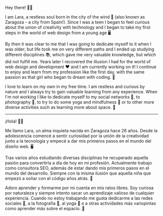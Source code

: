 Hey there! 🙋‍♀️

I am Lara, a restless soul born in the city of the wind 🍃 (also known as Zaragoza - a city from Spain!). Since I was a teen I began to feel curious about the union of creativity with technology and I began to take my first steps in the world of web design from a young age 🖥

By then it was clear to me that I was going to dedicate myself to it when I was older, but life took me on very different paths and I ended up studying different disciplines 📚, which gave me very valuable knowledge, but which did not fulfill me. Years later I recovered the illusion I had for the world of web design and development ❤️ and I am currently working on it! I continue to enjoy and learn from my profession like the first day, with the same passion as that girl who began to dream with coding. 🙌

I love to learn on my own in my free time. I am restless and curious by nature and I always try to gain valuable learning from any experience. When I'm not working I like to dedicate myself to my social networks 📲, to photography 📸, to try to do some yoga and mindfulness 🙏 or to other more diverse activities such as learning more about space. 🚀

-----

¡Hola! 🙋‍♀️

Me llamo Lara, un alma inquieta nacida en Zaragoza hace 26 años. Desde la adolescencia comencé a sentir curiosidad por la unión de la creatividad junto a la tecnología y empecé a dar mis primeros pasos en el mundo del diseño web. 🖥

Tras varios años estudiando diversas disciplinas he recuperado aquella pasión para convertirla a día de hoy en mi profesión. Actualmente trabajo como consultora SEO, además de estar dando mis primeros pasos en el mundo del desarrollo. Siempre con la misma ilusión que aquella niña que empezó a soñar con el código años atrás. 🙌

Adoro aprender y formarme por mi cuenta en mis ratos libres. Soy curiosa por naturaleza y siempre intento sacar un aprendizaje valioso de cualquier experiencia. Cuando no estoy trabajando me gusta dedicarme a las redes sociales 📲, a la fotografía 📸, al yoga 🙌 o a otras actividades más variopintas como aprender más sobre el espacio. 🚀

<!---
lara-ferrer/lara-ferrer is a ✨ special ✨ repository because its `README.md` (this file) appears on your GitHub profile.
You can click the Preview link to take a look at your changes.
--->
